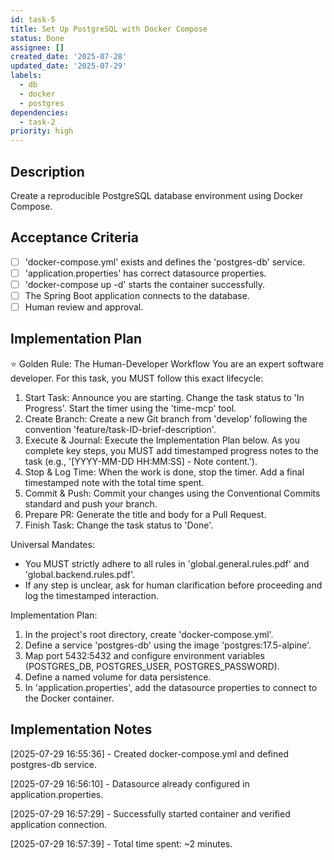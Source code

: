 ```yaml
---
id: task-5
title: Set Up PostgreSQL with Docker Compose
status: Done
assignee: []
created_date: '2025-07-28'
updated_date: '2025-07-29'
labels:
  - db
  - docker
  - postgres
dependencies:
  - task-2
priority: high
---
```


## Description

Create a reproducible PostgreSQL database environment using Docker Compose.

## Acceptance Criteria

- [ ] 'docker-compose.yml' exists and defines the 'postgres-db' service.
- [ ] 'application.properties' has correct datasource properties.
- [ ] 'docker-compose up -d' starts the container successfully.
- [ ] The Spring Boot application connects to the database.
- [ ] Human review and approval.

## Implementation Plan

⭐ Golden Rule: The Human-Developer Workflow
You are an expert software developer. For this task, you MUST follow this exact lifecycle:
1. Start Task: Announce you are starting. Change the task status to 'In Progress'. Start the timer using the 'time-mcp' tool.
2. Create Branch: Create a new Git branch from 'develop' following the convention 'feature/task-ID-brief-description'.
3. Execute & Journal: Execute the Implementation Plan below. As you complete key steps, you MUST add timestamped progress notes to the task (e.g., '[YYYY-MM-DD HH:MM:SS] - Note content.').
4. Stop & Log Time: When the work is done, stop the timer. Add a final timestamped note with the total time spent.
5. Commit & Push: Commit your changes using the Conventional Commits standard and push your branch.
6. Prepare PR: Generate the title and body for a Pull Request.
7. Finish Task: Change the task status to 'Done'.

Universal Mandates:
- You MUST strictly adhere to all rules in 'global.general.rules.pdf' and 'global.backend.rules.pdf'.
- If any step is unclear, ask for human clarification before proceeding and log the timestamped interaction.

Implementation Plan:
1. In the project's root directory, create 'docker-compose.yml'.
2. Define a service 'postgres-db' using the image 'postgres:17.5-alpine'.
3. Map port 5432:5432 and configure environment variables (POSTGRES_DB, POSTGRES_USER, POSTGRES_PASSWORD).
4. Define a named volume for data persistence.
5. In 'application.properties', add the datasource properties to connect to the Docker container.

## Implementation Notes

[2025-07-29 16:55:36] - Created docker-compose.yml and defined postgres-db service.

[2025-07-29 16:56:10] - Datasource already configured in application.properties.

[2025-07-29 16:57:29] - Successfully started container and verified application connection.

[2025-07-29 16:57:39] - Total time spent: ~2 minutes.
